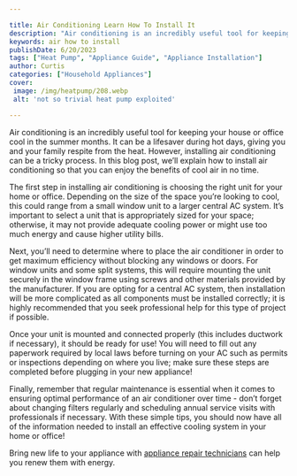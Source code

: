 ```yaml
---

title: Air Conditioning Learn How To Install It
description: "Air conditioning is an incredibly useful tool for keeping your house or office cool in the summer months. It can be a lifesaver du...get more info"
keywords: air how to install
publishDate: 6/20/2023
tags: ["Heat Pump", "Appliance Guide", "Appliance Installation"]
author: Curtis
categories: ["Household Appliances"]
cover: 
 image: /img/heatpump/208.webp
 alt: 'not so trivial heat pump exploited'

---
```


Air conditioning is an incredibly useful tool for keeping your house or office cool in the summer months. It can be a lifesaver during hot days, giving you and your family respite from the heat. However, installing air conditioning can be a tricky process. In this blog post, we’ll explain how to install air conditioning so that you can enjoy the benefits of cool air in no time.

The first step in installing air conditioning is choosing the right unit for your home or office. Depending on the size of the space you’re looking to cool, this could range from a small window unit to a larger central AC system. It’s important to select a unit that is appropriately sized for your space; otherwise, it may not provide adequate cooling power or might use too much energy and cause higher utility bills.

Next, you’ll need to determine where to place the air conditioner in order to get maximum efficiency without blocking any windows or doors. For window units and some split systems, this will require mounting the unit securely in the window frame using screws and other materials provided by the manufacturer. If you are opting for a central AC system, then installation will be more complicated as all components must be installed correctly; it is highly recommended that you seek professional help for this type of project if possible.

Once your unit is mounted and connected properly (this includes ductwork if necessary), it should be ready for use! You will need to fill out any paperwork required by local laws before turning on your AC such as permits or inspections depending on where you live; make sure these steps are completed before plugging in your new appliance! 

Finally, remember that regular maintenance is essential when it comes to ensuring optimal performance of an air conditioner over time - don’t forget about changing filters regularly and scheduling annual service visits with professionals if necessary. With these simple tips, you should now have all of the information needed to install an effective cooling system in your home or office!

Bring new life to your appliance with <a href="/pages/appliance-repair-technicians/">appliance repair technicians</a> can help you renew them with energy.